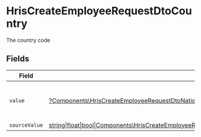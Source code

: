 # HrisCreateEmployeeRequestDtoCountry

The country code


## Fields

| Field                                                                                                                                                                                                            | Type                                                                                                                                                                                                             | Required                                                                                                                                                                                                         | Description                                                                                                                                                                                                      | Example                                                                                                                                                                                                          |
| ---------------------------------------------------------------------------------------------------------------------------------------------------------------------------------------------------------------- | ---------------------------------------------------------------------------------------------------------------------------------------------------------------------------------------------------------------- | ---------------------------------------------------------------------------------------------------------------------------------------------------------------------------------------------------------------- | ---------------------------------------------------------------------------------------------------------------------------------------------------------------------------------------------------------------- | ---------------------------------------------------------------------------------------------------------------------------------------------------------------------------------------------------------------- |
| `value`                                                                                                                                                                                                          | [?Components\HrisCreateEmployeeRequestDtoNationalIdentityNumberCountryValue](../../Models/Components/HrisCreateEmployeeRequestDtoNationalIdentityNumberCountryValue.md)                                          | :heavy_minus_sign:                                                                                                                                                                                               | The ISO3166-1 Alpha2 Code of the Country                                                                                                                                                                         | US                                                                                                                                                                                                               |
| `sourceValue`                                                                                                                                                                                                    | [string\|float\|bool\|Components\HrisCreateEmployeeRequestDtoSourceValueNationalIdentityNumberCountry4\|array\|null](../../Models/Components/HrisCreateEmployeeRequestDtoNationalIdentityNumberCountrySourceValue.md) | :heavy_minus_sign:                                                                                                                                                                                               | N/A                                                                                                                                                                                                              |                                                                                                                                                                                                                  |